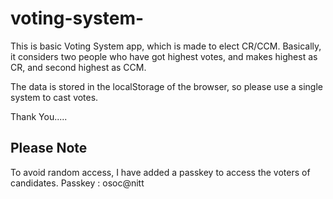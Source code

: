 # voting-system-
This is basic Voting System app, which is made to elect CR/CCM.
Basically, it considers two people who have got highest votes, and makes highest as CR, and second highest as CCM.

The data is stored in the localStorage of the browser, so please use a single system to cast votes.

Thank You.....

## Please Note
To avoid random access, I have added a passkey to access the voters of candidates. 
Passkey : osoc@nitt

